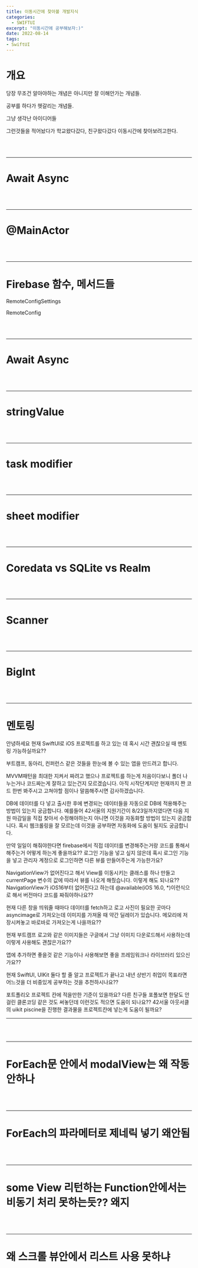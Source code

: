 ```yaml
---
title: 이동시간에 찾아볼 개발지식
categories:
  - SWIFTUI 
excerpt: "이동시간에 공부해보자:)"
date: 2022-08-14
tags:
- SwiftUI
---
```




# 개요

당장 무조건 알아야하는 개념은 아니지만 잘 이해안가는 개념들.

공부를 하다가 헷갈리는 개념들.

그냥 생각난 아이디어들

그런것들을 적어놨다가 학교왔다갔다, 친구왔다갔다 이동시간에 찾아보려고한다.


<br />
<br />

---

# Await Async

<br />
<br />

---

# @MainActor

<br />
<br />

---

# Firebase 함수, 메서드들

RemoteConfigSettings

RemoteConfig



<br />
<br />

---

# Await Async

<br />
<br />

---

# stringValue


<br />
<br />

---

# task modifier

<br />
<br />

---

# sheet modifier

<br />
<br />

---

# Coredata vs SQLite vs Realm

<br />
<br />

---

# Scanner

<br />
<br />

---

# BigInt





<br />
<br />

---

# 멘토링

안녕하세요 현재 SwiftUI로 iOS 프로젝트를 하고 있는 데 혹시 시간 괜찮으실 때 멘토링 가능하실까요??

부트캠프, 동아리, 컨퍼런스 같은 것들을 한눈에 볼 수 있는 앱을 만드려고 합니다.

MVVM패턴을 최대한 지켜서 짜려고 했으나 프로젝트를 하는게 처음이다보니 폴더 나누는거나 코드짜는게 잘하고 있는건지 모르겠습니다.
아직 시작단계지만 현재까지 짠 코드 한번 봐주시고 고쳐야할 점이나 말씀해주시면 감사하겠습니다.

DB에 데이터를 다 넣고 출시한 후에 변경되는 데이터들을 자동으로 DB에 적용해주는 방법이 있는지 궁금합니다.
예를들어 42서울의 지원기간이 8/23일까지였다면 다음 지원 마감일을 직접 찾아서 수정해야하는지
아니면 이것을 자동화할 방법이 있는지 궁금합니다.
혹시 웹크롤링을 잘 모르는데 이것을 공부하면 자동화에 도움이 될지도 궁금합니다.

만약 일일이 해줘야한다면 firebase에서 직접 데이터를 변경해주는거랑 코드를 통해서 해주는거 어떻게 하는게 좋을까요??
로그인 기능을 넣고 싶지 않은데 혹시 로그인 기능을 넣고 관리자 계정으로 로그인하면 다른 뷰를 만들어주는게 가능한가요?

NavigationView가 없어진다고 해서 View를 이동시키는 클래스를 하나 만들고 currentPage 변수의 값에 따라서 뷰를 나오게 해줬습니다. 이렇게 해도 되나요??
NavigationView가 iOS16부터 없어진다고 하는데 @available(iOS 16.0, *)이런식으로 해서 버전마다 코드를 짜줘야하나요??

현재 다른 창을 띄워줄 때마다 데이터를 fetch하고
로고 사진이 필요한 곳마다 asyncimage로 가져오는데 이미지를 가져올 때 약간 딜레이가 있습니다. 메모리에 저장시켜놓고 바로바로 가져오는게 나을까요??

현재 부트캠프 로고와 같은 이미지들은 구글에서 그냥 이미지 다운로드해서 사용하는데 이렇게 사용해도 괜찮은가요??

앱에 추가하면 좋을것 같은 기능이나 사용해보면 좋을 프레임워크나 라이브러리 있으신가요??

현재 SwiftUI, UIKit 둘다 할 줄 알고 프로젝트가 끝나고 내년 상반기 취업이 목표라면 어느것을 더 비중있게 공부하는 것을 추천하시나요??

포트폴리오 프로젝트 칸에 적을만한 기준이 있을까요? 다른 친구들 포폴보면 한달도 안걸린 클론코딩 같은 것도 써놓던데 이런것도 적으면 도움이 되나요??
42서울 아웃서클의 uikit piscine을 진행한 결과물을 프로젝트칸에 넣는게 도움이 될까요?

---




<br />
<br />

---

# ForEach문 안에서 modalView는 왜 작동안하나


<br />
<br />

---

# ForEach의 파라메터로 제네릭 넣기 왜안됨



<br />
<br />

---

# some View 리턴하는 Function안에서는 비동기 처리 못하는듯?? 왜지


<br />
<br />

---

# 왜 스크롤 뷰안에서 리스트 사용 못하냐
